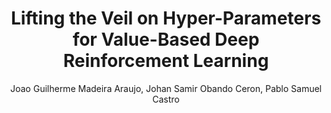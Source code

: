 ---
paperId: 9
author: Joao Guilherme Madeira Araujo, Johan Samir Obando Ceron, Pablo Samuel Castro
publicationauthor: Madeira Araujo, J. G. et al.
title: Lifting the Veil on Hyper-Parameters for Value-Based Deep Reinforcement Learning
pdf: --
poster: --
alt: --
type: Poster
topic: FAT
link: --
conference: neurips
year: 2021
tags: neurips-2021
location: Virtual
---